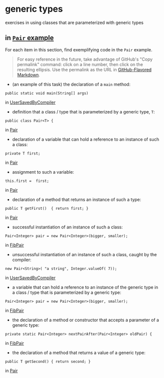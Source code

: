 # generic types

exercises in using classes that are parameterized with
generic types

## in [`Pair` example](https://github.com/stuyvesant-cs/solutionsHolmes/tree/master/2019-04-05_PairOfGenerics)

For each item in this section, find exemplifying code in the `Pair` example.
>For easy reference in the future, take advantage of
GitHub's "Copy permalink" command: click on a line number,
then click on the resulting ellipsis. Use the permalink as the URL
in [GitHub-Flavored Markdown](https://help.github.com/en/articles/basic-writing-and-formatting-syntax#links).


- (an example of this task) the declaration of a `main` method:
```
public static void main(String[] args)
```
in [UserSavedByCompiler](https://github.com/stuyvesant-cs/solutionsHolmes/blob/21b641c9dda3c43d3e71de138c24c29f11687d88/2019-04-05_PairOfGenerics/UserSavedByCompiler.java#L11)


- definition that a class / type that is parameterized by a generic type, `T`:
```
public class Pair<T> {
```
in [Pair](https://github.com/bmoses00/5D_GenericTypes/blob/ac81fea486f221b9d57c08307533e5b864037c11/Pair.java#L8)


- declaration of a variable that can hold a reference to an instance
of such a class:
```
private T first;
```
in [Pair](https://github.com/bmoses00/5D_GenericTypes/blob/ac81fea486f221b9d57c08307533e5b864037c11/Pair.java#L8)


- assignment to such a variable:
```
this.first =  first;
```
in [Pair](https://github.com/bmoses00/5D_GenericTypes/blob/ac81fea486f221b9d57c08307533e5b864037c11/Pair.java#L13)


- declaration of a method that returns an instance of such a type:
```
public T getFirst()  { return first; }
```
in [Pair](https://github.com/bmoses00/5D_GenericTypes/blob/ac81fea486f221b9d57c08307533e5b864037c11/Pair.java#L17)


- successful instantiation of an instance of such a class:
```
Pair<Integer> pair = new Pair<Integer>(bigger, smaller);
```
in [FibPair](https://github.com/bmoses00/5D_GenericTypes/blob/ac81fea486f221b9d57c08307533e5b864037c11/FibPair.java#L33)


- *un*successful instantiation of an instance of such a class,
caught by the compiler:
```
new Pair<String>( "a string", Integer.valueOf( 7));
```
in [UserSavedByCompiler](https://github.com/stuyvesant-cs/solutionsHolmes/blob/21b641c9dda3c43d3e71de138c24c29f11687d88/2019-04-05_PairOfGenerics/UserSavedByCompiler.java#L11)


- a variable that can hold a reference to an instance of the generic type
in a class / type that is parameterized by a generic type:
```
Pair<Integer> pair = new Pair<Integer>(bigger, smaller);
```
in [FibPair](https://github.com/bmoses00/5D_GenericTypes/blob/ac81fea486f221b9d57c08307533e5b864037c11/FibPair.java#L33)


- the declaration of a method or constructor that accepts a parameter of a generic type:
```
private static Pair<Integer> nextPairAfter(Pair<Integer> oldPair) {
```
in [FibPair](https://github.com/bmoses00/5D_GenericTypes/blob/ac81fea486f221b9d57c08307533e5b864037c11/FibPair.java#L21)


- the declaration of a method that returns a value of a generic type:
```
public T getSecond() { return second; }
```
in [Pair](https://github.com/bmoses00/5D_GenericTypes/blob/ac81fea486f221b9d57c08307533e5b864037c11/Pair.java#L18)
